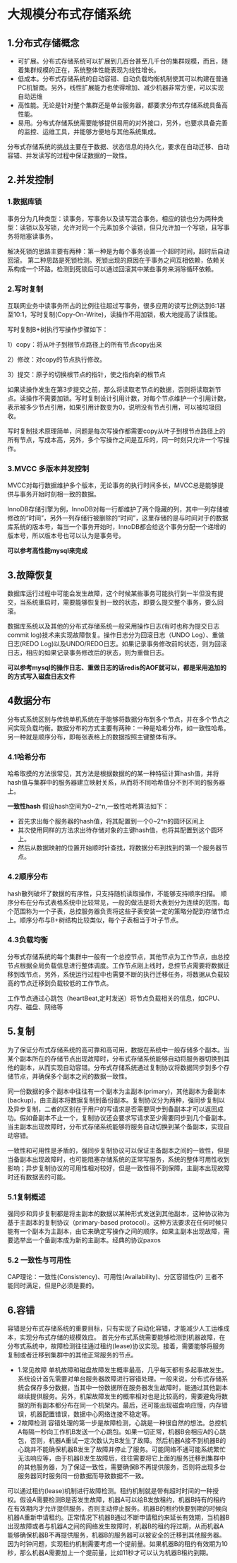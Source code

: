 # 大规模分布式存储系统
## 1.分布式存储概念
* 可扩展。分布式存储系统可以扩展到几百台甚至几千台的集群规模，而且，随着集群规模的正在，系统整体性能表现为线性增长。
* 低成本。分布式存储系统的自动容错、自动负载均衡机制使其可以构建在普通PC机智商。另外，线性扩展能力也使得增加、减少机器非常方便，可以实现自动运维
* 高性能。无论是针对整个集群还是单台服务器，都要求分布式存储系统具备高性能。
* 易用。分布式存储系统需要能够提供易用的对外接口，另外，也要求具备完善的监控、运维工具，并能够方便地与其他系统集成。

分布式存储系统的挑战主要在于数据、状态信息的持久化，要求在自动迁移、自动容错、并发读写的过程中保证数据的一致性。

## 2.并发控制
### 1.数据库锁
事务分为几种类型：读事务，写事务以及读写混合事务。相应的锁也分为两种类型：读锁以及写锁，允许对同一个元素加多个读锁，但只允许加一个写锁，且写事务将阻塞读事务。

解决死锁的思路主要有两种：第一种是为每个事务设置一个超时时间，超时后自动回滚。
第二种思路是死锁检测。死锁出现的原因在于事务之间互相依赖，依赖关系构成一个环路。检测到死锁后可以通过回滚其中某些事务来消除循环依赖。

### 2.写时复制
互联网业务中读事务所占的比例往往超过写事务，很多应用的读写比例达到6:1甚至10:1，写时复制(Copy-On-Write)，读操作不用加锁，极大地提高了读性能。

写时复制B+树执行写操作步骤如下：

1）copy：将从叶子到根节点路径上的所有节点copy出来

2）修改：对copy的节点执行修改。

3）提交：原子的切换根节点的指针，使之指向新的根节点

如果读操作发生在第3步提交之前，那么将读取老节点的数据，否则将读取新节点。读操作不需要加锁。写时复制设计引用计数，对每个节点维护一个引用计数，表示被多少节点引用，如果引用计数变为0，说明没有节点引用，可以被垃圾回收。

写时复制技术原理简单，问题是每次写操作都需要copy从叶子到根节点路径上的所有节点，写成本高，另外，多个写操作之间是互斥的，同一时刻只允许一个写操作。

### 3.MVCC 多版本并发控制
MVCC对每行数据维护多个版本，无论事务的执行时间多长，MVCC总是能够提供与事务开始时刻相一致的数据。

InnoDB存储引擎为例，InnoDB对每一行都维护了两个隐藏的列，其中一列存储被修改的“时间”，另外一列存储行被删除的“时间”，这里存储的是与时间对于的数据库系统的版本号，每当一个事务开始时，InnoDB都会给这个事务分配一个递增的版本号，所以版本号也可以认为是事务号。

**可以参考高性能mysql来完成**

## 3.故障恢复
数据库运行过程中可能会发生故障，这个时候某些事务可能执行到一半但没有提交，当系统重启时，需要能够恢复到一致的状态，即要么提交整个事务，要么回滚。

数据库系统以及其他的分布式存储系统一般采用操作日志(有时也称为提交日志 commit log)技术来实现故障恢复。操作日志分为回滚日志（UNDO Log）、重做日志(REDO Log)以及UNDO/REDO日志。如果记录事务修改前的状态，则为回滚日志，相应的如果记录事务修改后的状态，则为重做日志。

**可以参考mysql的操作日志、重做日志的话redis的AOF就可以，都是采用追加的的方式写入磁盘日志文件**


## 4数据分布
分布式系统区别与传统单机系统在于能够将数据分布到多个节点，并在多个节点之间实现负载均衡。数据分布的方式主要有两种：一种是哈希分布，如一致性哈希。另一种就是顺序分布，即每张表格上的数据按照主键整体有序。

### 4.1哈希分布
哈希取摸的方法很常见，其方法是根据数据的的某一种特征计算hash值，并将hash值与集群中的服务器建立映射关系，从而将不同哈希值分不到不同的服务器上。

**一致性hash**
假设hash空间为0~2^n,一致性哈希算法如下：

* 首先求出每个服务器的hash值，将其配置到一个0~2^n的圆环区间上
* 其次使用同样的方法求出待存储对象的主键hash值，也将其配置到这个圆环上。
* 然后从数据映射的位置开始顺时针查找，将数据分布到找到的第一个服务器节点。

### 4.2顺序分布
hash散列破坏了数据的有序性，只支持随机读取操作，不能够支持顺序扫描。
顺序分布在分布式表格系统中比较常见，一般的做法是将大表划分为连续的范围，每个范围称为一个子表，总控服务器负责将这些子表安装一定的策略分配到存储节点上。顺序分布与B+树结构比较类似，每个子表相当于叶子节点。 

### 4.3负载均衡
分布式存储系统的每个集群中一般有一个总控节点，其他节点为工作节点，由总控节点根据全局负载信息进行整体调度。工作节点刚上线时，总控节点需要将数据迁移到改节点，另外，系统运行过程中也需要不断的执行迁移任务，将数据从负载较高的节点迁移到负载较低的工作节点。

工作节点通过心跳包（heartBeat,定时发送）将节点负载相关的信息，如CPU、内存、磁盘、网络等

## 5.复制
为了保证分布式存储系统的高可靠和高可用，数据在系统中一般存储多个副本。当某个副本所在的存储节点出现故障时，分布式存储系统能够自动将服务器切换到其他的副本，从而实现自动容错。分布式存储系统通过复制协议将数据同步到多个存储节点，并确保多个副本之间的数据一致性。

同一份数据的多个副本中往往有一个副本为主副本(primary)，其他副本为备副本(backup)，由主副本将数据复制到备份副本。复制协议分为两种，强同步复制以及异步复制，二者的区别在于用户的写请求是否需要同步到备副本才可以返回成功。假如备副本不止一个，复制协议还会要求写请求至少需要同步到几个备副本。当主副本出现故障时，分布式存储系统能够将服务自动切换到某个备副本，实现自动容错。


一致性和可用性是矛盾的，强同步复制协议可以保证主备副本之间的一致性，但是当备副本出现故障时，也可能阻塞存储系统的正常写服务，系统的整体可用性收到影响；异步复制协议的可用性相对较好，但是一致性得不到保障，主副本出现故障时还有数据丢的可能。

### 5.1复制概述
强同步和异步复制都是将主副本的数据以某种形式发送到其他副本，这种协议称为基于主副本的复制协议（primary-based protocol）。这种方法要求在任何时候只能有一个副本为主副本，由它来确定写操作之间的顺序。如果主副本出现故障，需要选举出一个备副本成为新的主副本。经典的协议paxos

### 5.2 一致性与可用性
CAP理论：一致性(Consistency)、可用性(Availability)、分区容错性(P) 三者不能同时满足，但是P必须是要的。

## 6.容错
容错是分布式存储系统的重要目标，只有实现了自动化容错，才能减少人工运维成本，实现分布式存储的规模效应。
首先分布式系统需要能够检测到机器故障，在分布式系统中，故障检测往往通过租约(lease)协议实现。接着，需要能够将服务复制或者迁移到集群中的其他正常服务的节点。

* 1.常见故障
	单机故障和磁盘故障发生概率最高，几乎每天都有多起事故发生。系统设计首先需要对单台服务器故障进行容错处理。一般来说，分布式存储系统会保存多分数据，当其中一份数据所在服务器发生故障时，能通过其他副本继续提供服务。另外，机架故障发生的概率相对也是比较高的，需要避免将数据的所有副本都分布在同一个机架内。最后，还可能出现磁盘响应慢，内存错误，机器配置错误，数据中心网络连接不稳定等。
* 2故障检测
容错处理的第一步是故障检测，心跳是一种很自然的想法。总控机A每隔一秒向工作机B发送一个心跳包。如果一切正常，机器B会相应A的心跳包，否则，机器A重试一定次数认为B发生了故障。然后机器A接不到机器B的心跳并不能确保机器B发生了故障并停止了服务。可能网络不通可能系统繁忙无法响应等，由于机器B发生故障后，往往需要将它上面的服务迁移到集群中的其他服务器，为了保证一致性，需要确保B不再提供服务，否则将出现多台服务器同时服务同一份数据而导致数据不一致。

可以通过租约(lease)机制进行故障检测。租约机制就是带有超时时间的一种授权。假设A需要检测B是否发生故障，机器A可以给B发放租约，机器B持有的租约在有效期内才允许提供服务，否则主动停止服务。机器B的租约快要到期的时候向机器A重新申请租约。正常情况下机器B通过不断申请租约来延长有效期，当机器B出现故障或者与机器A之间的网络发生故障时，机器B的租约将过期，从而机器A能够确保机器B不再提供服务，机器B的服务器可以被安全的迁移到其他服务器。
因为时钟问题，实现租约机制需要考虑一个提前量。如果机器B的租约有效期为10秒，那么机器A需要加上一个提前量，比如11秒才可以认为机器B租约到期。